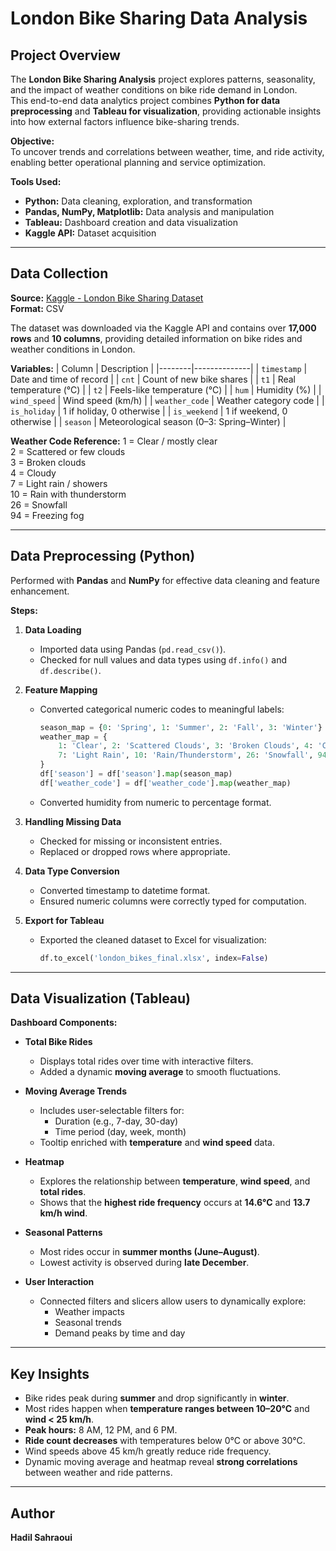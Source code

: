 # London Bike Sharing Data Analysis

## Project Overview
The **London Bike Sharing Analysis** project explores patterns, seasonality, and the impact of weather conditions on bike ride demand in London.  
This end-to-end data analytics project combines **Python for data preprocessing** and **Tableau for visualization**, providing actionable insights into how external factors influence bike-sharing trends.

**Objective:**  
To uncover trends and correlations between weather, time, and ride activity, enabling better operational planning and service optimization.

**Tools Used:**
- **Python:** Data cleaning, exploration, and transformation  
- **Pandas, NumPy, Matplotlib:** Data analysis and manipulation  
- **Tableau:** Dashboard creation and data visualization  
- **Kaggle API:** Dataset acquisition  

---

## Data Collection

**Source:** [Kaggle - London Bike Sharing Dataset](https://www.kaggle.com/datasets/hmavrodiev/london-bike-sharing-dataset)  
**Format:** CSV  

The dataset was downloaded via the Kaggle API and contains over **17,000 rows** and **10 columns**, providing detailed information on bike rides and weather conditions in London.

**Variables:**
| Column | Description |
|--------|--------------|
| `timestamp` | Date and time of record |
| `cnt` | Count of new bike shares |
| `t1` | Real temperature (°C) |
| `t2` | Feels-like temperature (°C) |
| `hum` | Humidity (%) |
| `wind_speed` | Wind speed (km/h) |
| `weather_code` | Weather category code |
| `is_holiday` | 1 if holiday, 0 otherwise |
| `is_weekend` | 1 if weekend, 0 otherwise |
| `season` | Meteorological season (0–3: Spring–Winter) |

**Weather Code Reference:**
1 = Clear / mostly clear  
2 = Scattered or few clouds  
3 = Broken clouds  
4 = Cloudy  
7 = Light rain / showers  
10 = Rain with thunderstorm  
26 = Snowfall  
94 = Freezing fog  

---

## Data Preprocessing (Python)

Performed with **Pandas** and **NumPy** for effective data cleaning and feature enhancement.

**Steps:**

1. **Data Loading**
   - Imported data using Pandas (`pd.read_csv()`).
   - Checked for null values and data types using `df.info()` and `df.describe()`.

2. **Feature Mapping**
   - Converted categorical numeric codes to meaningful labels:
     ```python
     season_map = {0: 'Spring', 1: 'Summer', 2: 'Fall', 3: 'Winter'}
     weather_map = {
         1: 'Clear', 2: 'Scattered Clouds', 3: 'Broken Clouds', 4: 'Cloudy',
         7: 'Light Rain', 10: 'Rain/Thunderstorm', 26: 'Snowfall', 94: 'Freezing Fog'
     }
     df['season'] = df['season'].map(season_map)
     df['weather_code'] = df['weather_code'].map(weather_map)
     ```
   - Converted humidity from numeric to percentage format.

3. **Handling Missing Data**
   - Checked for missing or inconsistent entries.
   - Replaced or dropped rows where appropriate.

4. **Data Type Conversion**
   - Converted timestamp to datetime format.
   - Ensured numeric columns were correctly typed for computation.

5. **Export for Tableau**
   - Exported the cleaned dataset to Excel for visualization:
     ```python
     df.to_excel('london_bikes_final.xlsx', index=False)
     ```

---

## Data Visualization (Tableau)

**Dashboard Components:**

- **Total Bike Rides**
  - Displays total rides over time with interactive filters.
  - Added a dynamic **moving average** to smooth fluctuations.

- **Moving Average Trends**
  - Includes user-selectable filters for:
    - Duration (e.g., 7-day, 30-day)
    - Time period (day, week, month)
  - Tooltip enriched with **temperature** and **wind speed** data.

- **Heatmap**
  - Explores the relationship between **temperature**, **wind speed**, and **total rides**.
  - Shows that the **highest ride frequency** occurs at **14.6°C** and **13.7 km/h wind**.

- **Seasonal Patterns**
  - Most rides occur in **summer months (June–August)**.
  - Lowest activity is observed during **late December**.

- **User Interaction**
  - Connected filters and slicers allow users to dynamically explore:
    - Weather impacts  
    - Seasonal trends  
    - Demand peaks by time and day  

---

##  Key Insights

- Bike rides peak during **summer** and drop significantly in **winter**.
- Most rides happen when **temperature ranges between 10–20°C** and **wind < 25 km/h**.
- **Peak hours:** 8 AM, 12 PM, and 6 PM.
- **Ride count decreases** with temperatures below 0°C or above 30°C.
- Wind speeds above 45 km/h greatly reduce ride frequency.
- Dynamic moving average and heatmap reveal **strong correlations** between weather and ride patterns.

---

## Author

**Hadil Sahraoui**  


